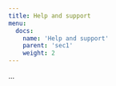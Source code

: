 ```yaml
---
title: Help and support
menu:
  docs:
    name: 'Help and support'
    parent: 'sec1'
    weight: 2
---
```

...
